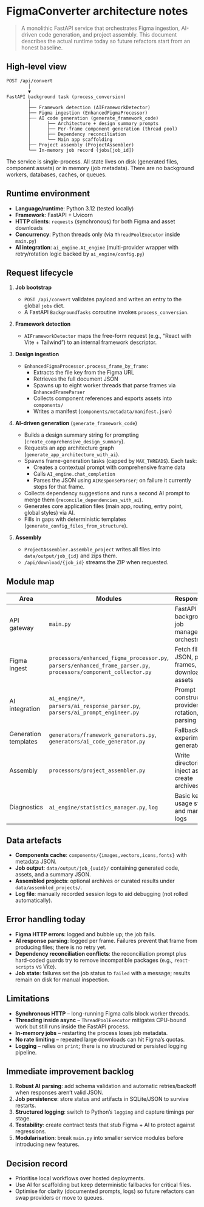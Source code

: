 # FigmaConverter architecture notes

> A monolithic FastAPI service that orchestrates Figma ingestion, AI-driven code generation, and project assembly. This document describes the actual runtime today so future refactors start from an honest baseline.

## High-level view

```
POST /api/convert
        │
        ▼
FastAPI background task (process_conversion)
        │
        ├── Framework detection (AIFrameworkDetector)
        ├── Figma ingestion (EnhancedFigmaProcessor)
        ├── AI code generation (generate_framework_code)
        │      ├── Architecture + design summary prompts
        │      ├── Per-frame component generation (thread pool)
        │      ├── Dependency reconciliation
        │      └── Main app scaffolding
        ├── Project assembly (ProjectAssembler)
        └── In-memory job record (jobs[job_id])
```

The service is single-process. All state lives on disk (generated files, component assets) or in memory (job metadata). There are no background workers, databases, caches, or queues.

## Runtime environment

- **Language/runtime**: Python 3.12 (tested locally)
- **Framework**: FastAPI + Uvicorn
- **HTTP clients**: `requests` (synchronous) for both Figma and asset downloads
- **Concurrency**: Python threads only (via `ThreadPoolExecutor` inside `main.py`)
- **AI integration**: `ai_engine.AI_engine` (multi-provider wrapper with retry/rotation logic backed by `ai_engine/config.py`)

## Request lifecycle

1. **Job bootstrap**
   - `POST /api/convert` validates payload and writes an entry to the global `jobs` dict.
   - A FastAPI `BackgroundTasks` coroutine invokes `process_conversion`.

2. **Framework detection**
   - `AIFrameworkDetector` maps the free-form request (e.g., “React with Vite + Tailwind”) to an internal framework descriptor.

3. **Design ingestion**
   - `EnhancedFigmaProcessor.process_frame_by_frame`:
     - Extracts the file key from the Figma URL
     - Retrieves the full document JSON
     - Spawns up to eight worker threads that parse frames via `EnhancedFrameParser`
     - Collects component references and exports assets into `components/`
     - Writes a manifest (`components/metadata/manifest.json`)

4. **AI-driven generation** (`generate_framework_code`)
   - Builds a design summary string for prompting (`create_comprehensive_design_summary`).
   - Requests an app architecture graph (`generate_app_architecture_with_ai`).
   - Spawns frame-generation tasks (capped by `MAX_THREADS`). Each task:
     - Creates a contextual prompt with comprehensive frame data
     - Calls `AI_engine.chat_completion`
     - Parses the JSON using `AIResponseParser`; on failure it currently stops for that frame.
   - Collects dependency suggestions and runs a second AI prompt to merge them (`reconcile_dependencies_with_ai`).
   - Generates core application files (main app, routing, entry point, global styles) via AI.
   - Fills in gaps with deterministic templates (`generate_config_files_from_structure`).

5. **Assembly**
   - `ProjectAssembler.assemble_project` writes all files into `data/output/job_{id}` and zips them.
   - `/api/download/{job_id}` streams the ZIP when requested.

## Module map

| Area | Modules | Responsibility |
|------|---------|----------------|
| API gateway | `main.py` | FastAPI app, background job management, orchestration |
| Figma ingest | `processors/enhanced_figma_processor.py`, `parsers/enhanced_frame_parser.py`, `processors/component_collector.py` | Fetch file JSON, parse frames, download assets |
| AI integration | `ai_engine/*`, `parsers/ai_response_parser.py`, `parsers/ai_prompt_engineer.py` | Prompt construction, provider rotation, JSON parsing |
| Generation templates | `generators/framework_generators.py`, `generators/ai_code_generator.py` | Fallbacks and experimental generators |
| Assembly | `processors/project_assembler.py` | Write directories, inject assets, create archives |
| Diagnostics | `ai_engine/statistics_manager.py`, `log` | Basic key usage stats and manual logs |

## Data artefacts

- **Components cache**: `components/{images,vectors,icons,fonts}` with metadata JSON.
- **Job output**: `data/output/job_{uuid}/` containing generated code, assets, and a summary JSON.
- **Assembled projects**: optional archives or curated results under `data/assembled_projects/`.
- **Log file**: manually recorded session logs to aid debugging (not rolled automatically).

## Error handling today

- **Figma HTTP errors**: logged and bubble up; the job fails.
- **AI response parsing**: logged per frame. Failures prevent that frame from producing files; there is no retry yet.
- **Dependency reconciliation conflicts**: the reconciliation prompt plus hard-coded guards try to remove incompatible packages (e.g., `react-scripts` vs Vite).
- **Job state**: failures set the job status to `failed` with a message; results remain on disk for manual inspection.

## Limitations

- **Synchronous HTTP** – long-running Figma calls block worker threads.
- **Threading inside async** – `ThreadPoolExecutor` mitigates CPU-bound work but still runs inside the FastAPI process.
- **In-memory jobs** – restarting the process loses job metadata.
- **No rate limiting** – repeated large downloads can hit Figma’s quotas.
- **Logging** – relies on `print`; there is no structured or persisted logging pipeline.

## Immediate improvement backlog

1. **Robust AI parsing**: add schema validation and automatic retries/backoff when responses aren’t valid JSON.
2. **Job persistence**: store status and artifacts in SQLite/JSON to survive restarts.
3. **Structured logging**: switch to Python’s `logging` and capture timings per stage.
4. **Testability**: create contract tests that stub Figma + AI to protect against regressions.
5. **Modularisation**: break `main.py` into smaller service modules before introducing new features.

## Decision record

- Prioritise local workflows over hosted deployments.
- Use AI for scaffolding but keep deterministic fallbacks for critical files.
- Optimise for clarity (documented prompts, logs) so future refactors can swap providers or move to queues.
